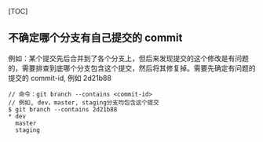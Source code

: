 [TOC]

## 不确定哪个分支有自己提交的 commit
例如：某个提交先后合并到了各个分支上，但后来发现提交的这个修改是有问题的，需要排查到底哪个分支包含这个提交，然后将其修复掉。需要先确定有问题的提交的 commit-id, 例如 2d21b88

```
// 命令：git branch --contains <commit-id>
// 例如, dev，master, staging分支均包含这个提交
$ git branch --contains 2d21b88
* dev
  master
  staging
```